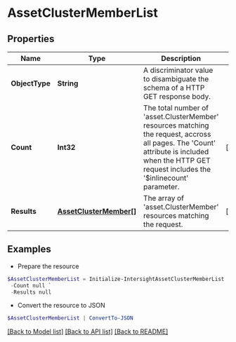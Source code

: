 # AssetClusterMemberList
## Properties

Name | Type | Description | Notes
------------ | ------------- | ------------- | -------------
**ObjectType** | **String** | A discriminator value to disambiguate the schema of a HTTP GET response body. | 
**Count** | **Int32** | The total number of &#39;asset.ClusterMember&#39; resources matching the request, accross all pages. The &#39;Count&#39; attribute is included when the HTTP GET request includes the &#39;$inlinecount&#39; parameter. | [optional] 
**Results** | [**AssetClusterMember[]**](AssetClusterMember.md) | The array of &#39;asset.ClusterMember&#39; resources matching the request. | [optional] 

## Examples

- Prepare the resource
```powershell
$AssetClusterMemberList = Initialize-IntersightAssetClusterMemberList  -ObjectType null `
 -Count null `
 -Results null
```

- Convert the resource to JSON
```powershell
$AssetClusterMemberList | ConvertTo-JSON
```

[[Back to Model list]](../README.md#documentation-for-models) [[Back to API list]](../README.md#documentation-for-api-endpoints) [[Back to README]](../README.md)

